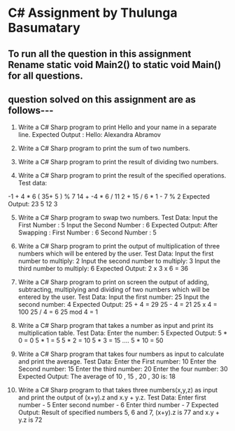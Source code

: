 # C# Assignment  by Thulunga Basumatary

## To run all the question in this assignment Rename static void Main2() to static void Main() for all questions.

## question solved on this assignment are as follows---


1. Write a C# Sharp program to print Hello and your name in a separate line. 
Expected Output :
Hello: Alexandra Abramov


2. Write a C# Sharp program to print the sum of two numbers. 


3. Write a C# Sharp program to print the result of dividing two numbers. 


4. Write a C# Sharp program to print the result of the specified operations. 
Test data:

-1 + 4 * 6
( 35+ 5 ) % 7
14 + -4 * 6 / 11
2 + 15 / 6 * 1 - 7 % 2
Expected Output:
23
5
12
3


5. Write a C# Sharp program to swap two numbers. 
Test Data:
Input the First Number : 5
Input the Second Number : 6
Expected Output:
After Swapping :
First Number : 6
Second Number : 5


6. Write a C# Sharp program to print the output of multiplication of three numbers which will be entered by the user. 
Test Data:
Input the first number to multiply: 2
Input the second number to multiply: 3
Input the third number to multiply: 6
Expected Output:
2 x 3 x 6 = 36


7. Write a C# Sharp program to print on screen the output of adding, subtracting, multiplying and dividing of two numbers which will be entered by the user. 
Test Data:
Input the first number: 25
Input the second number: 4
Expected Output:
25 + 4 = 29
25 - 4 = 21
25 x 4 = 100
25 / 4 = 6
25 mod 4 = 1


8. Write a C# Sharp program that takes a number as input and print its multiplication table. 
Test Data:
Enter the number: 5
Expected Output:
5 * 0 = 0
5 * 1 = 5
5 * 2 = 10
5 * 3 = 15
....
5 * 10 = 50


9. Write a C# Sharp program that takes four numbers as input to calculate and print the average. 
Test Data:
Enter the First number: 10
Enter the Second number: 15
Enter the third number: 20
Enter the four number: 30
Expected Output:
The average of 10 , 15 , 20 , 30 is: 18


10. Write a C# Sharp program to that takes three numbers(x,y,z) as input and print the output of (x+y).z and x.y + y.z. 
Test Data:
Enter first number - 5
Enter second number - 6
Enter third number - 7
Expected Output:
Result of specified numbers 5, 6 and 7, (x+y).z is 77 and x.y + y.z is 72